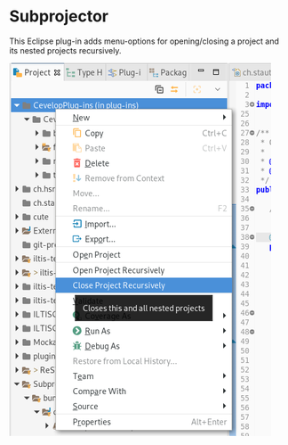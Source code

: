 # Subprojector

This Eclipse plug-in adds menu-options for opening/closing a project and its nested projects recursively.

![Example Screenshot](/images/subprojectorExample.png)

